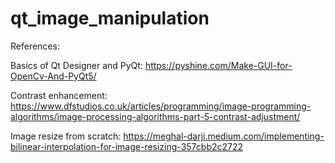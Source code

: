 # qt_image_manipulation

References:

Basics of Qt Designer and PyQt:  https://pyshine.com/Make-GUI-for-OpenCv-And-PyQt5/

Contrast enhancement: https://www.dfstudios.co.uk/articles/programming/image-programming-algorithms/image-processing-algorithms-part-5-contrast-adjustment/

Image resize from scratch:  https://meghal-darji.medium.com/implementing-bilinear-interpolation-for-image-resizing-357cbb2c2722
